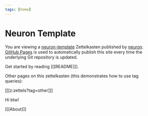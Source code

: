 ```yaml
---
tags: [home]
---
```


# Neuron Template

You are viewing a [neuron-template](https://github.com/srid/neuron-template) Zettelkasten published by [neuron](https://neuron.zettel.page/). [GitHub Pages](https://pages.github.com/) is used to automatically publish this site every time the underlying Git repository is updated.

Get started by reading [[[README]]].

Other pages on this zettelkasten (this demonstrates how to use tag queries):

[[[z:zettels?tag=other]]]


Hi btw!

[[[About]]]
